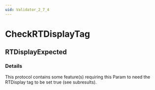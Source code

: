 ```yaml
---
uid: Validator_2_7_4
---
```


# CheckRTDisplayTag

## RTDisplayExpected

<!-- Description, Properties, ... sections are auto-generated. -->
<!-- REPLACE ME AUTO-GENERATION -->

### Details

This protocol contains some feature(s) requiring this Param to need the RTDisplay tag to be set true (see subresults).

<!-- Uncomment to add example code -->
<!--### Example code-->
